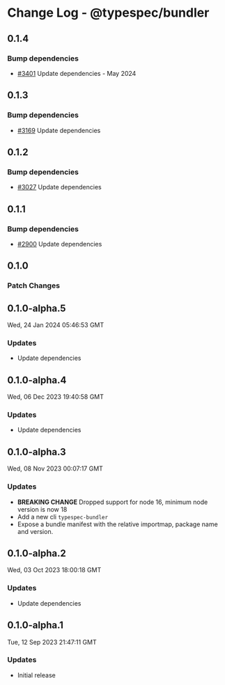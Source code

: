 # Change Log - @typespec/bundler

## 0.1.4

### Bump dependencies

- [#3401](https://github.com/microsoft/typespec/pull/3401) Update dependencies - May 2024


## 0.1.3

### Bump dependencies

- [#3169](https://github.com/microsoft/typespec/pull/3169) Update dependencies


## 0.1.2

### Bump dependencies

- [#3027](https://github.com/microsoft/typespec/pull/3027) Update dependencies


## 0.1.1

### Bump dependencies

- [#2900](https://github.com/microsoft/typespec/pull/2900) Update dependencies


## 0.1.0

### Patch Changes



## 0.1.0-alpha.5

Wed, 24 Jan 2024 05:46:53 GMT

### Updates

- Update dependencies

## 0.1.0-alpha.4

Wed, 06 Dec 2023 19:40:58 GMT

### Updates

- Update dependencies

## 0.1.0-alpha.3

Wed, 08 Nov 2023 00:07:17 GMT

### Updates

- **BREAKING CHANGE** Dropped support for node 16, minimum node version is now 18
- Add a new cli `typespec-bundler`
- Expose a bundle manifest with the relative importmap, package name and version.

## 0.1.0-alpha.2

Wed, 03 Oct 2023 18:00:18 GMT

### Updates

- Update dependencies

## 0.1.0-alpha.1

Tue, 12 Sep 2023 21:47:11 GMT

### Updates

- Initial release
